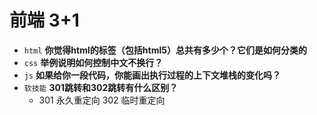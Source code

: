 # 前端 3+1
- `html` **你觉得html的标签（包括html5）总共有多少个？它们是如何分类的**
- `css` **举例说明如何控制中文不换行？**
- `js` **如果给你一段代码，你能画出执行过程的上下文堆栈的变化吗？**
- `软技能` **301跳转和302跳转有什么区别？**
  - 301 永久重定向 302 临时重定向